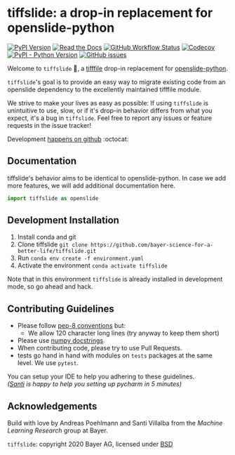 # tiffslide: a drop-in replacement for openslide-python

[![PyPI Version](https://img.shields.io/pypi/v/tiffslide)](https://pypi.org/project/tiffslide/)
[![Read the Docs](https://img.shields.io/readthedocs/tiffslide)](https://tiffslide.readthedocs.io)
[![GitHub Workflow Status](https://img.shields.io/github/workflow/status/bayer-science-for-a-better-life/tiffslide/tiffslide%20ci?label=tests)](https://github.com/bayer-science-for-a-better-life/tiffslide/actions)
[![Codecov](https://img.shields.io/codecov/c/github/bayer-science-for-a-better-life/tiffslide)](https://codecov.io/gh/bayer-science-for-a-better-life/tiffslide)
[![PyPI - Python Version](https://img.shields.io/pypi/pyversions/tiffslide)](https://github.com/bayer-science-for-a-better-life/tiffslide)
[![GitHub issues](https://img.shields.io/github/issues/bayer-science-for-a-better-life/tiffslide)](https://github.com/bayer-science-for-a-better-life/tiffslide/issues)

Welcome to `tiffslide` :wave:, a [tifffile](https://github.com/cgohlke/tifffile/)
drop-in replacement for [openslide-python](https://github.com/openslide/openslide-python).

`tiffslide`'s goal is to provide an easy way to migrate existing code from an
openslide dependency to the excellently maintained tifffile module.

We strive to make your lives as easy as possible: If using `tiffslide` is
unintuitive to use, slow, or if it's drop-in behavior differs from what you expect,
it's a bug in `tiffslide`. Feel free to report any issues or feature requests in
the issue tracker!

Development [happens on github](https://github.com/bayer-science-for-a-better-life/tiffslide) :octocat:

## Documentation

tiffslide's behavior aims to be identical to openslide-python. In case we add more features, we will add
additional documentation here.

```python
import tiffslide as openslide
```

## Development Installation

1. Install conda and git
2. Clone tiffslide `git clone https://github.com/bayer-science-for-a-better-life/tiffslide.git`
3. Run `conda env create -f environment.yaml`
4. Activate the environment `conda activate tiffslide`

Note that in this environment `tiffslide` is already installed in development mode,
so go ahead and hack.


## Contributing Guidelines

- Please follow [pep-8 conventions](https://www.python.org/dev/peps/pep-0008/) but:
  - We allow 120 character long lines (try anyway to keep them short)
- Please use [numpy docstrings](https://numpydoc.readthedocs.io/en/latest/format.html#docstring-standard).
- When contributing code, please try to use Pull Requests.
- tests go hand in hand with modules on ```tests``` packages at the same level. We use ```pytest```.

You can setup your IDE to help you adhering to these guidelines.
<br>
_([Santi](https://github.com/sdvillal) is happy to help you setting up pycharm in 5 minutes)_


## Acknowledgements

Build with love by Andreas Poehlmann and Santi Villalba from the _Machine Learning Research_ group at Bayer.

`tiffslide`: copyright 2020 Bayer AG, licensed under [BSD](https://github.com/bayer-science-for-a-better-life/tiffslide/blob/master/LICENSE)
